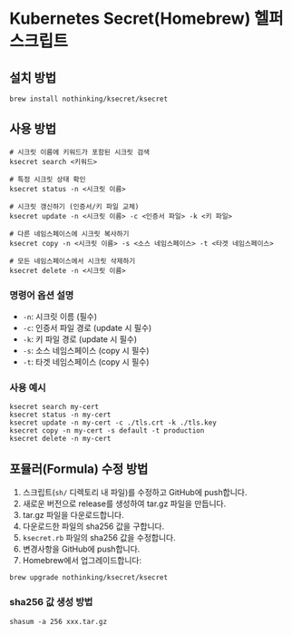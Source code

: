 # Kubernetes Secret(Homebrew) 헬퍼 스크립트

## 설치 방법
```shell
brew install nothinking/ksecret/ksecret
```

## 사용 방법
```shell
# 시크릿 이름에 키워드가 포함된 시크릿 검색
ksecret search <키워드>

# 특정 시크릿 상태 확인
ksecret status -n <시크릿 이름>

# 시크릿 갱신하기 (인증서/키 파일 교체)
ksecret update -n <시크릿 이름> -c <인증서 파일> -k <키 파일>

# 다른 네임스페이스에 시크릿 복사하기
ksecret copy -n <시크릿 이름> -s <소스 네임스페이스> -t <타겟 네임스페이스>

# 모든 네임스페이스에서 시크릿 삭제하기
ksecret delete -n <시크릿 이름>
```

### 명령어 옵션 설명
- `-n`: 시크릿 이름 (필수)
- `-c`: 인증서 파일 경로 (update 시 필수)
- `-k`: 키 파일 경로 (update 시 필수)
- `-s`: 소스 네임스페이스 (copy 시 필수)
- `-t`: 타겟 네임스페이스 (copy 시 필수)

### 사용 예시
```shell
ksecret search my-cert
ksecret status -n my-cert
ksecret update -n my-cert -c ./tls.crt -k ./tls.key
ksecret copy -n my-cert -s default -t production
ksecret delete -n my-cert
```

## 포뮬러(Formula) 수정 방법
1. 스크립트(`sh/` 디렉토리 내 파일)를 수정하고 GitHub에 push합니다.
2. 새로운 버전으로 release를 생성하여 tar.gz 파일을 만듭니다.
3. tar.gz 파일을 다운로드합니다.
4. 다운로드한 파일의 sha256 값을 구합니다.
5. `ksecret.rb` 파일의 sha256 값을 수정합니다.
6. 변경사항을 GitHub에 push합니다.
7. Homebrew에서 업그레이드합니다:

```shell
brew upgrade nothinking/ksecret/ksecret
```

### sha256 값 생성 방법
```shell
shasum -a 256 xxx.tar.gz
```
